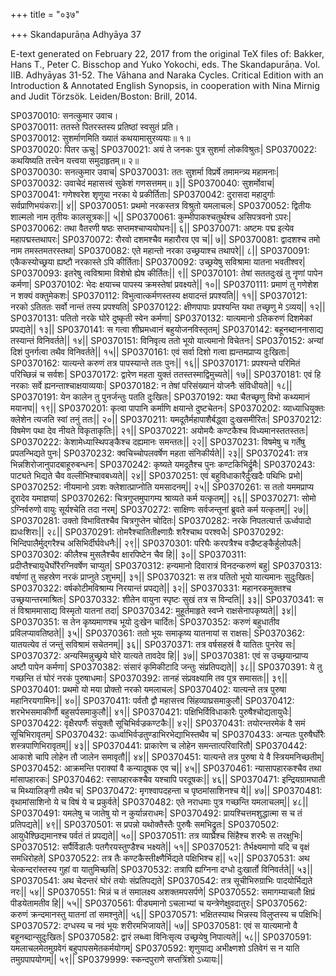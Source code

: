 +++
title = "०३७"

+++
Skandapurāṇa Adhyāya 37

E-text generated on February 22, 2017 from the original TeX files of: Bakker, Hans T., Peter C. Bisschop and Yuko Yokochi, eds. The Skandapurāṇa. Vol. IIB. Adhyāyas 31-52. The Vāhana and Naraka Cycles. Critical Edition with an Introduction & Annotated English Synopsis, in cooperation with Nina Mirnig and Judit Törzsök. Leiden/Boston: Brill, 2014.

SP0370010: सनत्कुमार उवाच।  
SP0370011: ततस्ते पितरस्तस्य प्रतिष्ठां स्वसुतं प्रति।  
SP0370012: सुशर्माणमिति ख्यातं कथयामासुरव्ययाः॥ १॥  
SP0370020: पितर ऊचुः|
SP0370021: अयं ते जनकः पुत्र सुशर्मा लोकविश्रुतः|
SP0370022: कथयिष्यति तत्त्वेन यत्त्वया समुदाहृतम्॥ २॥  
SP0370030: सनत्कुमार उवाच|
SP0370031: ततः सुशर्मा विप्रर्षे तमामन्त्र्य महामनाः|
SP0370032: उवाचेदं महासत्त्वं सुकेशं गणसत्तमम्॥ ३||
SP0370040: सुशर्मोवाच|
SP0370041: गणेश्वरेश शृणुया नरका ये प्रकीर्तिताः|
SP0370042: दुरासदा महादुर्गाः सर्वप्राणिभयंकराः|| ४||
SP0370051: प्रथमो नरकस्तत्र विश्रुतो यमलाचलः|
SP0370052: द्वितीयः शाल्मलो नाम तृतीयः कालसूत्रकः|| ५||
SP0370061: कुम्भीपाकश्चतुर्थश्च असिपत्रवनो ऽपरः|
SP0370062: तथा वैतरणी षष्ठः सप्तमश्चाप्ययोघनः|| ६||
SP0370071: अष्टमः पद्म इत्येव महापद्मस्तथापरः|
SP0370072: रौरवो दशमश्चैव महारौरव एव च|| ७||
SP0370081: द्वादशश्च तमो नाम तमस्तमतरस्तथा|
SP0370082: एते महान्तो नरका उच्छ्रयाश्च तथापरे|| ८||
SP0370091: एकैकस्योच्छ्रया ह्यष्टौ नरकास्ते ऽपि कीर्तिताः|
SP0370092: उच्छ्रयेषु सविश्रामा यातना भवतीश्वर|
SP0370093: इतरेषु त्वविश्रामा विशेषो ह्येष कीर्तितः|| ९||
SP0370101: तेषां सततदुःखं तु नॄणां पापेन कर्मणा|
SP0370102: भेदः क्षयाच्च पापस्य क्रमस्तेषां प्रवक्ष्यते|| १०||
SP0370111: प्रमाणं तु गणेशेश न शक्यं वक्तुमेकशः|
SP0370112: विभुत्वात्कर्मणस्तस्य क्षयादन्तं प्रपश्यति|| ११||
SP0370121: नरको ऽतिततः सर्वो नान्तं तस्य प्रपश्यति|
SP0370122: क्षीणपापाः प्रपश्यन्ति यथा तच्छृणु मे ऽव्यय|| १२||
SP0370131: पतितो नरके घोरे दुष्कृती स्वेन कर्मणा|
SP0370132: यात्यमानो ऽतिकरुणं दिशमेकां प्रपद्यते|| १३||
SP0370141: स गत्वा शीघ्रमध्वानं बहुयोजनविस्तृतम्|
SP0370142: बहूनब्दाननासाद्य तस्यान्तं विनिवर्तते|| १४||
SP0370151: विनिवृत्य ततो भूयो यात्यमानो विचेतनः|
SP0370152: अन्यां दिशं पुनर्गत्वा तथैव विनिवर्तते|| १५||
SP0370161: एवं सर्वा दिशो गत्वा ह्यन्तमप्राप्य दुःखिताः|
SP0370162: यात्यन्ते करुणं तत्र पापस्यान्ते ततः पुनः|| १६||
SP0370171: प्रपश्यन्ते परिमितं परिच्छिन्नं च सर्वशः|
SP0370172: द्वारेण महता युक्तं ततस्तस्माद्विमुच्यते|| १७||
SP0370181: एवं हि नरकाः सर्वे ह्यनन्ताश्चाक्षयाव्ययाः|
SP0370182: न तेषां परिसंख्यानं योजनैः संविधीयते|| १८||
SP0370191: येन कालेन तु पुनर्जन्तुः पतति दुःखितः|
SP0370192: यथा चैतच्छृणु विभो कथ्यमानं मयानघ|| १९||
SP0370201: कृत्वा पापानि कर्माणि क्षयान्ते दुष्टचेतनः|
SP0370202: व्याध्याधियुक्तः क्लेशेन त्यजति स्वां तनुं ततः|| २०||
SP0370211: यमदूतैर्महापाशैर्बद्ध्वा दुःखसमीरितः|
SP0370212: विषमेण पथा देव नीयते विकृताकृतिः|| २१||
SP0370221: अयोमयैः कण्टकैश्च विध्यमानस्ततस्ततः|
SP0370222: केशामेध्यास्थिपङ्कैश्च दह्यमानः समन्ततः|| २२||
SP0370231: विषमेषु च गर्तेषु प्रपतन्भिद्यते पुनः|
SP0370232: क्वचिच्चोपलवर्षेण महता संनिकीर्यते|| २३||
SP0370241: तत्र भिन्नशिरोजानुपादबाहूरुबन्धनः| 
SP0370242: कृष्यते यमदूतैश्च पुनः कण्टकिभिर्द्रुमैः|
SP0370243: पाट्यते भिद्यते चैव वल्लीभिश्चावबध्यते|| २४||
SP0370251: एवं बहुविधाकारैर्दुःखदैः पथिभिः प्रभो|
SP0370252: नीयमानो ऽवशः क्लेशात्प्राप्नोति यमसादनम्|| २५||
SP0370261: स ततो यममप्राप्य दूरादेव यमाज्ञया|
SP0370262: चित्रगुप्तमुपागम्य श्राव्यते कर्म यत्कृतम्|| २६||
SP0370271: सोमो ऽग्निर्वरुणो वायुः सूर्यश्चेति तदा नरम्|
SP0370272: साक्षिणः सर्वजन्तूनां ब्रुवते कर्म यत्कृतम्|| २७||
SP0370281: उक्तो विभावितश्चैव चित्रगुप्तेन चोदितः|
SP0370282: नरके निपतत्यार्त्त ऊर्ध्वपादो ह्यधःशिराः|| २८||
SP0370291: तोमरैश्चातितीक्ष्णाग्रैः शरैश्चाथ परश्वधैः|
SP0370292: भिन्दिपालैर्मुद्गरैश्च असिभिर्दीर्घवेधनैः|| २९||
SP0370301: परिघैः करपत्रैश्च वज्रैष्टङ्कैर्हुलोपलैः|
SP0370302: कीलैश्च मुसलैश्चैव क्षारपिष्टेन चैव हि|| ३०||
SP0370311: प्रदीप्तैश्चायुधैर्घोरैरग्निवर्षेण चाप्युत|
SP0370312: हन्यमानो दिवारात्रं विनदन्करुणं बहु|
SP0370313: वर्षाणां तु सहस्रेण नरकं प्राप्नुते ऽशुभम्|| ३१||
SP0370321: स तत्र पतितो भूयो यात्यमानः सुदुःखितः|
SP0370322: वर्षकोटीमविश्राम्य निरयान्तं प्रपद्यते|| ३२||
SP0370331: महानरकमुक्तश्च उच्छ्रयान्तरमाश्रितः|
SP0370332: शीतेन वायुना स्पृष्टः सुखं तत्र स विन्दति|| ३३||
SP0370341: स तं विश्राममासाद्य विस्मृतो यातनां तदा|
SP0370342: मुहूर्तमाहृते स्वप्ने राक्षसेनापकृष्यते|| ३४||
SP0370351: स तेन कृष्यमाणश्च भूयो दुःखेन चार्दितः| 
SP0370352: करुणं बहुधातीव प्रविलप्यावतिष्ठते|| ३५||
SP0370361: ततो भूयः समाकृष्य यातनायां स राक्षसः|
SP0370362: यातयत्येव तं जन्तुं सविश्रामं सचेतनम्|| ३६||
SP0370371: तत्र वर्षसहस्रं वै यातितः पुनरेव सः|
SP0370372: अन्यस्मिन्नुच्छ्रये घोरे यात्यते तावदेव हि|| ३७||
SP0370381: एवं स उच्छ्रयान्प्राप्य अष्टौ पापेन कर्मणा|
SP0370382: संसारं कृमिकीटादि जन्तुः संप्रतिपद्यते|| ३८||
SP0370391: ये तु गच्छन्ति तं घोरं नरकं पुरुषाधमाः|
SP0370392: तानहं संप्रवक्ष्यामि तव पुत्र समासतः|| ३९||
SP0370401: प्रथमो यो मया प्रोक्तो नरको यमलाचलः|
SP0370402: यात्यन्ते तत्र पुरुषा महानिरयगामिनः|| ४०||
SP0370411: पर्वतौ द्वौ महासत्त्व सिंहव्याघ्रसमाकुलौ|
SP0370412: शरभेभसमाकीर्णौ बहुसर्पसमाकुलौ|| ४१||
SP0370421: पक्षिभिर्विविधाकारैः पुरुषैश्चोद्यतायुधैः|
SP0370422: वृक्षैरपर्णैः संयुक्तौ सूचिभिर्वज्रकण्टकैः|| ४२||
SP0370431: तयोरन्तरमेकं वै समं सूचिभिरावृतम्|
SP0370432: ऊर्ध्वाभिर्वज्रतुण्डाभिरभेद्याभिस्तथैव च|
SP0370433: अन्यतः पुरुषैर्घोरैः शस्त्रपाणिभिरावृतम्|| ४३||
SP0370441: प्राकारेण च लोहेन समन्तात्परिवारितौ|
SP0370442: आकाशे चापि लोहेन तौ जालेन समावृतौ|| ४४||
SP0370451: यात्यन्ते तत्र पुरुषा ये वै स्त्रियमनिच्छतीम्|
SP0370452: आक्रमन्ति पराक्यां वै कन्यादूषक एव च|| ४५||
SP0370461: न्यासापहारकश्चैव तथा मांसापहारकः|
SP0370462: रसापहारकश्चैव यश्चापि परदूषकः|| ४६||
SP0370471: इन्द्रियग्रामघाती च मिथ्यालिङ्गी तथैव च|
SP0370472: मृगश्वापदहन्ता च पृष्ठमांसाशिनश्च ये|| ४७||
SP0370481: वृथामांसाशिनो ये च विषं ये च प्रकुर्वते|
SP0370482: एते नराधमाः पुत्र गच्छन्ति यमलाचलम्|| ४८||
SP0370491: यमलेषु च जातेषु यो न कुर्यान्नराधमः|
SP0370492: प्रायश्चित्तमशुद्धात्मा स च तं प्रतिपद्यते|| ४९||
SP0370501: स प्रपन्नो यथोक्तैस्तैः पुरुषैः समभिद्रुतः|
SP0370502: आयुधैश्छिद्यमानश्च पर्वतं तं प्रपद्यते|| ५०||
SP0370511: तत्र व्याघ्रैश्च सिंहैश्च शरभैः स तरक्षुभिः|
SP0370512: सर्पैर्विडालैः पतगैरयस्तुण्डैश्च भक्ष्यते|| ५१||
SP0370521: तैर्भक्ष्यमाणो यदि च वृक्षं समधिरोहते|
SP0370522: तत्र तैः कण्टकैस्तीक्ष्णैर्भिद्यते पक्षिभिश्च ह|| ५२||
SP0370531: अथ चेत्कन्दरांस्तस्य गुहां वा यातुमिच्छति|
SP0370532: तत्रापि ह्यग्निना दग्धो दुःखार्तो विनिवर्तते|| ५३||
SP0370541: अथ चेदन्तरं घोरं तयोः संप्रतिपद्यते|
SP0370542: तत्र सूचीभिरुग्राभिः पादयोर्भिद्यते नरः|| ५४||
SP0370551: भिन्नं च तं समालक्ष्य अशक्तमपसर्पणे|
SP0370552: समागम्याचलौ क्षिप्रं पीडयेतामतीव हि|| ५५||
SP0370561: पीड्यमानो ऽचलाभ्यां च यन्त्रेणेक्षुवदातुरः|
SP0370562: करुणं क्रन्दमानस्तु यातनां तां समश्नुते|| ५६||
SP0370571: भक्षितस्याथ भिन्नस्य विलुप्तस्य च पक्षिभिः|
SP0370572: दग्धस्य च नवं भूयः शरीरमभिजायते|| ५७||
SP0370581: एवं स यात्यमानो वै बहूनब्दान्सुदुःखितः|
SP0370582: द्वारं लब्ध्वा विनिःसृत्य उच्छ्रयेषु निपात्यते|| ५८||
SP0370591: यमलाचलमेतमुग्रवेगं बहुपापसमेतकर्मयोगम्|
SP0370592: शृणुयाद्य अभीक्ष्णशो ऽतिवेगं स न याति तमुग्रपापयोगम्|| ५९||
SP0379999: स्कन्दपुराणे सप्तत्रिंशो ऽध्यायः||
